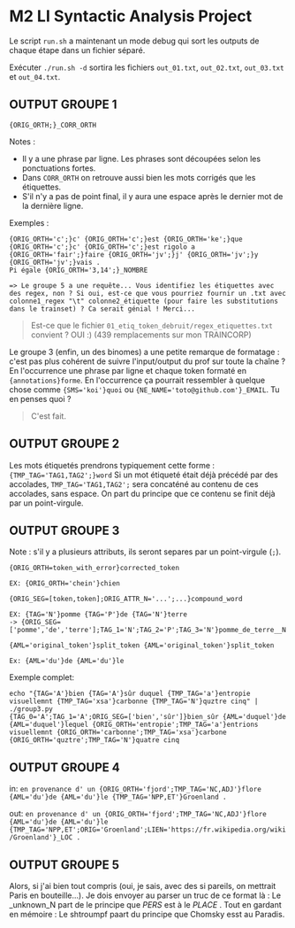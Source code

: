 # M2 LI Syntactic Analysis Project

Le script `run.sh` a maintenant un mode debug qui sort les outputs de chaque étape dans un fichier séparé.

Exécuter `./run.sh -d` sortira les fichiers `out_01.txt`, `out_02.txt`, `out_03.txt` et `out_04.txt`.

## OUTPUT GROUPE 1
`{ORIG_ORTH;}_CORR_ORTH`

Notes :
- Il y a une phrase par ligne. Les phrases sont découpées selon les ponctuations fortes.
- Dans `CORR_ORTH` on retrouve aussi bien les mots corrigés que les étiquettes.
- S'il n'y a pas de point final, il y aura une espace après le dernier mot de la dernière ligne.

Exemples :
```
{ORIG_ORTH='c';}c' {ORIG_ORTH='c';}est {ORIG_ORTH='ke';}que {ORIG_ORTH='c';}c' {ORIG_ORTH='c';}est rigolo a {ORIG_ORTH='fair';}faire {ORIG_ORTH='jv';}j' {ORIG_ORTH='jv';}y {ORIG_ORTH='jv';}vais .
Pi égale {ORIG_ORTH='3,14';}_NOMBRE
```

	=> Le groupe 5 a une requête... Vous identifiez les étiquettes avec des regex, non ? Si oui, est-ce que vous pourriez fournir un .txt avec colonne1_regex "\t" colonne2_étiquette (pour faire les substitutions dans le trainset) ? Ca serait génial ! Merci...
> Est-ce que le fichier `01_etiq_token_debruit/regex_etiquettes.txt` convient ?
OUI :) (439 remplacements sur mon TRAINCORP)

Le groupe 3 (enfin, un des binomes) a une petite remarque de formatage : c'est pas plus cohérent de suivre l'input/output du prof sur toute la chaîne ? En l'occurrence une phrase par ligne et chaque token formaté en `{annotations}forme`. En l'occurrence ça pourrait ressembler à quelque chose comme `{SMS='koi'}quoi` ou `{NE_NAME='toto@github.com'}_EMAIL`. Tu en penses quoi ?
> C'est fait.

## OUTPUT GROUPE 2

Les mots étiquetés prendrons typiquement cette forme : `{TMP_TAG='TAG1,TAG2';}word`
Si un mot étiqueté était déjà précédé par des accolades, `TMP_TAG='TAG1,TAG2';` sera concaténé au contenu de ces accolades, sans espace. On part du principe que ce contenu se finit déjà par un point-virgule. 

## OUTPUT GROUPE 3

Note : s'il y a plusieurs attributs, ils seront separes par un point-virgule (`;`).

`{ORIG_ORTH=token_with_error}corrected_token`

`EX: {ORIG_ORTH='chein'}chien`

`{ORIG_SEG=[token,token];ORIG_ATTR_N='...';...}compound_word`

```
EX: {TAG='N'}pomme {TAG='P'}de {TAG='N'}terre
-> {ORIG_SEG=['pomme','de','terre'];TAG_1='N';TAG_2='P';TAG_3='N'}pomme_de_terre__N
```

`{AML='original_token'}split_token {AML='original_token'}split_token`

`Ex: {AML='du'}de {AML='du'}le`

Exemple complet:

```
echo "{TAG='A'}bien {TAG='A'}sûr duquel {TMP_TAG='a'}entropie visuellemnt {TMP_TAG='xsa'}carbonne {TMP_TAG='N'}quztre cinq" | ./group3.py
{TAG_0='A';TAG_1='A';ORIG_SEG=['bien','sûr']}bien_sûr {AML='duquel'}de {AML='duquel'}lequel {ORIG_ORTH='entropie';TMP_TAG='a'}entrions visuellemnt {ORIG_ORTH='carbonne';TMP_TAG='xsa'}carbone {ORIG_ORTH='quztre';TMP_TAG='N'}quatre cinq
```

## OUTPUT GROUPE 4
in: `en provenance d' un {ORIG_ORTH='fjord';TMP_TAG='NC,ADJ'}flore {AML='du'}de {AML='du'}le {TMP_TAG='NPP,ET'}Groenland .`

out: `en provenance d' un {ORIG_ORTH='fjord';TMP_TAG='NC,ADJ'}flore {AML='du'}de {AML='du'}le {TMP_TAG='NPP,ET';ORIG='Groenland';LIEN='https://fr.wikipedia.org/wiki/Groenland'}_LOC . `

## OUTPUT GROUPE 5
Alors, si j'ai bien tout compris (oui, je sais, avec des si pareils, on mettrait Paris en bouteille...). Je dois envoyer au parser un truc de ce format là :
	Le _unknown_N part de le principe que _PERS_ est à le _PLACE_ . 
Tout en gardant en mémoire :
	Le shtroumpf paart du principe que Chomsky esst au Paradis.

